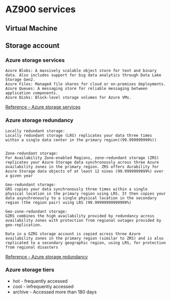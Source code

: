 # AZ900 services

## Virtual Machine

## Storage account
### Azure storage services
```
Azure Blobs: A massively scalable object store for text and binary data. Also includes support for big data analytics through Data Lake Storage Gen2.
Azure Files: Managed file shares for cloud or on-premises deployments.
Azure Queues: A messaging store for reliable messaging between application components.
Azure Disks: Block-level storage volumes for Azure VMs.
```
[Reference - Azure storage services](https://learn.microsoft.com/en-us/training/modules/describe-azure-storage-services/4-describe-azure-storage-services)

### Azure storage redundancy
```
Locally redundant storage:
Locally redundant storage (LRS) replicates your data three times within a single data center in the primary region((99.999999999%))


Zone-redundant storage:
For Availability Zone-enabled Regions, zone-redundant storage (ZRS) replicates your Azure Storage data synchronously across three Azure availability zones in the primary region. ZRS offers durability for Azure Storage data objects of at least 12 nines (99.9999999999%) over a given year

Geo-redundant storage:
GRS copies your data synchronously three times within a single physical location in the primary region using LRS. It then copies your data asynchronously to a single physical location in the secondary region (the region pair) using LRS (99.99999999999999%)

Geo-zone-redundant storage:
GZRS combines the high availability provided by redundancy across availability zones with protection from regional outages provided by geo-replication.

Data in a GZRS storage account is copied across three Azure availability zones in the primary region (similar to ZRS) and is also replicated to a secondary geographic region, using LRS, for protection from regional disasters
```

[Reference - Azure storage redundancy](https://learn.microsoft.com/en-us/training/modules/describe-azure-storage-services/3-redundancy)

### Azure storage tiers
* hot - frequently accessed 
* cool - infrequently accessed
* archive - Accessed more than 180 days
